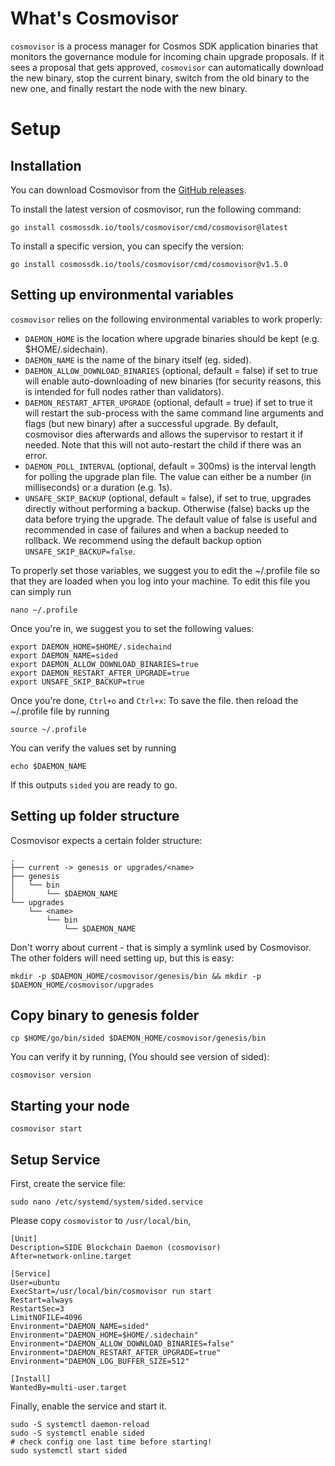 # What's Cosmovisor

`cosmovisor` is a process manager for Cosmos SDK application binaries that monitors the governance module for incoming chain upgrade proposals. If it sees a proposal that gets approved, `cosmovisor` can automatically download the new binary, stop the current binary, switch from the old binary to the new one, and finally restart the node with the new binary.

# Setup
## Installation
You can download Cosmovisor from the [GitHub releases](https://github.com/cosmos/cosmos-sdk/releases/tag/cosmovisor%2Fv1.5.0).

To install the latest version of cosmovisor, run the following command:
```shell
go install cosmossdk.io/tools/cosmovisor/cmd/cosmovisor@latest
```
To install a specific version, you can specify the version:
```shell
go install cosmossdk.io/tools/cosmovisor/cmd/cosmovisor@v1.5.0
```

## Setting up environmental variables

`cosmovisor` relies on the following environmental variables to work properly:

 - `DAEMON_HOME` is the location where upgrade binaries should be kept (e.g. $HOME/.sidechain).
 - `DAEMON_NAME` is the name of the binary itself (eg. sided).
 - `DAEMON_ALLOW_DOWNLOAD_BINARIES` (optional, default = false) if set to true will enable auto-downloading of new binaries (for security reasons, this is intended for full nodes rather than validators).
 - `DAEMON_RESTART_AFTER_UPGRADE` (optional, default = true) if set to true it will restart the sub-process with the same command line arguments and flags (but new binary) after a successful upgrade. By default, cosmovisor dies afterwards and allows the supervisor to restart it if needed. Note that this will not auto-restart the child if there was an error.
 - `DAEMON_POLL_INTERVAL` (optional, default = 300ms) is the interval length for polling the upgrade plan file. The value can either be a number (in milliseconds) or a duration (e.g. 1s).
 - `UNSAFE_SKIP_BACKUP` (optional, default = false), if set to true, upgrades directly without performing a backup. Otherwise (false) backs up the data before trying the upgrade. The default value of false is useful and recommended in case of failures and when a backup needed to rollback. We recommend using the default backup option `UNSAFE_SKIP_BACKUP=false`.

To properly set those variables, we suggest you to edit the ~/.profile file so that they are loaded when you log into your machine. To edit this file you can simply run

```shell
nano ~/.profile
```

Once you're in, we suggest you to set the following values:

```shell
export DAEMON_HOME=$HOME/.sidechaind
export DAEMON_NAME=sided
export DAEMON_ALLOW_DOWNLOAD_BINARIES=true
export DAEMON_RESTART_AFTER_UPGRADE=true
export UNSAFE_SKIP_BACKUP=true
```

Once you're done, `Ctrl+o` and `Ctrl+x`: To save the file. then reload the ~/.profile file by running

```shell
source ~/.profile
```
You can verify the values set by running

```shell
echo $DAEMON_NAME
```
If this outputs `sided` you are ready to go.

## Setting up folder structure

Cosmovisor expects a certain folder structure:
```shell
.
├── current -> genesis or upgrades/<name>
├── genesis
│   └── bin
│       └── $DAEMON_NAME
└── upgrades
    └── <name>
        └── bin
            └── $DAEMON_NAME
```
Don't worry about current - that is simply a symlink used by Cosmovisor. The other folders will need setting up, but this is easy:

```shell
mkdir -p $DAEMON_HOME/cosmovisor/genesis/bin && mkdir -p $DAEMON_HOME/cosmovisor/upgrades
```

## Copy binary to genesis folder
```shell
cp $HOME/go/bin/sided $DAEMON_HOME/cosmovisor/genesis/bin
```

You can verify it by running, (You should see version of sided):
```shell
cosmovisor version
```

## Starting your node
```shell
cosmovisor start
```

## Setup Service
First, create the service file:
```shell
sudo nano /etc/systemd/system/sided.service
```
Please copy `cosmovistor` to `/usr/local/bin`, 
```shell
[Unit]
Description=SIDE Blockchain Daemon (cosmovisor)
After=network-online.target

[Service]
User=ubuntu
ExecStart=/usr/local/bin/cosmovisor run start
Restart=always
RestartSec=3
LimitNOFILE=4096
Environment="DAEMON_NAME=sided"
Environment="DAEMON_HOME=$HOME/.sidechain"
Environment="DAEMON_ALLOW_DOWNLOAD_BINARIES=false"
Environment="DAEMON_RESTART_AFTER_UPGRADE=true"
Environment="DAEMON_LOG_BUFFER_SIZE=512"

[Install]
WantedBy=multi-user.target
```

Finally, enable the service and start it.
```shell
sudo -S systemctl daemon-reload
sudo -S systemctl enable sided
# check config one last time before starting!
sudo systemctl start sided
```